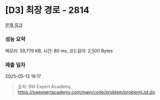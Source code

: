 # [D3] 최장 경로 - 2814 

[문제 링크](https://swexpertacademy.com/main/code/problem/problemDetail.do?contestProbId=AV7GOPPaAeMDFAXB) 

### 성능 요약

메모리: 59,776 KB, 시간: 80 ms, 코드길이: 2,500 Bytes

### 제출 일자

2025-05-13 16:17



> 출처: SW Expert Academy, https://swexpertacademy.com/main/code/problem/problemList.do